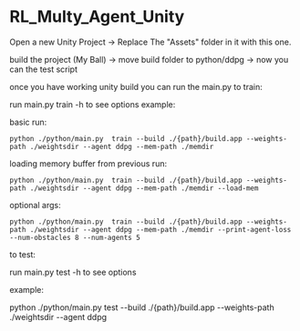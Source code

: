 # RL_Multy_Agent_Unity

Open a new Unity Project ->
Replace The "Assets" folder in it with this one.

build the project (My Ball) ->
move build folder to python/ddpg ->
now you can the test script


once you have working unity build you can run the main.py
to train:

run main.py train -h to see options
example:

basic run:

    python ./python/main.py  train --build ./{path}/build.app --weights-path ./weightsdir --agent ddpg --mem-path ./memdir
    
loading memory buffer from previous run:

    python ./python/main.py  train --build ./{path}/build.app --weights-path ./weightsdir --agent ddpg --mem-path ./memdir --load-mem

optional args:
    
    python ./python/main.py  train --build ./{path}/build.app --weights-path ./weightsdir --agent ddpg --mem-path ./memdir --print-agent-loss --num-obstacles 8 --num-agents 5



to test:

run main.py test -h to see options

example:

python ./python/main.py  test --build ./{path}/build.app --weights-path ./weightsdir --agent ddpg

